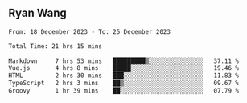 ## Ryan Wang

<!--START_SECTION:waka-->

```txt
From: 18 December 2023 - To: 25 December 2023

Total Time: 21 hrs 15 mins

Markdown     7 hrs 53 mins   █████████▒░░░░░░░░░░░░░░░   37.11 %
Vue.js       4 hrs 8 mins    █████░░░░░░░░░░░░░░░░░░░░   19.46 %
HTML         2 hrs 30 mins   ███░░░░░░░░░░░░░░░░░░░░░░   11.83 %
TypeScript   2 hrs 3 mins    ██▒░░░░░░░░░░░░░░░░░░░░░░   09.67 %
Groovy       1 hr 39 mins    ██░░░░░░░░░░░░░░░░░░░░░░░   07.79 %
```

<!--END_SECTION:waka-->
